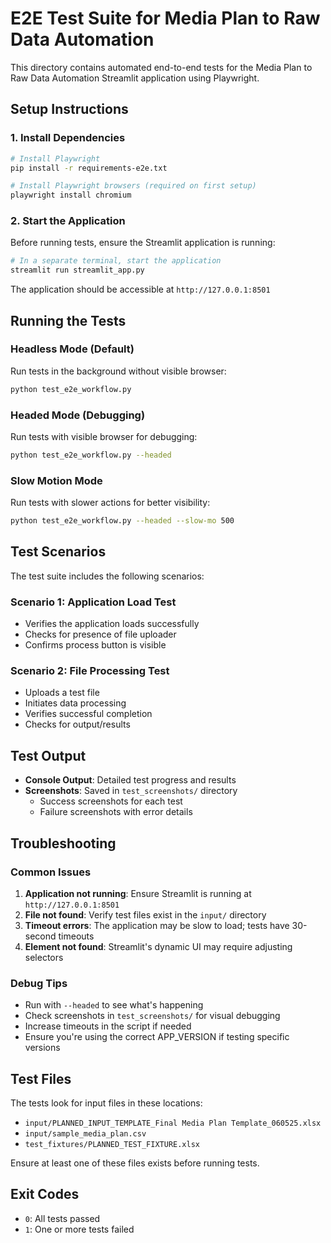 # E2E Test Suite for Media Plan to Raw Data Automation

This directory contains automated end-to-end tests for the Media Plan to Raw Data Automation Streamlit application using Playwright.

## Setup Instructions

### 1. Install Dependencies

```bash
# Install Playwright
pip install -r requirements-e2e.txt

# Install Playwright browsers (required on first setup)
playwright install chromium
```

### 2. Start the Application

Before running tests, ensure the Streamlit application is running:

```bash
# In a separate terminal, start the application
streamlit run streamlit_app.py
```

The application should be accessible at `http://127.0.0.1:8501`

## Running the Tests

### Headless Mode (Default)

Run tests in the background without visible browser:

```bash
python test_e2e_workflow.py
```

### Headed Mode (Debugging)

Run tests with visible browser for debugging:

```bash
python test_e2e_workflow.py --headed
```

### Slow Motion Mode

Run tests with slower actions for better visibility:

```bash
python test_e2e_workflow.py --headed --slow-mo 500
```

## Test Scenarios

The test suite includes the following scenarios:

### Scenario 1: Application Load Test
- Verifies the application loads successfully
- Checks for presence of file uploader
- Confirms process button is visible

### Scenario 2: File Processing Test
- Uploads a test file
- Initiates data processing
- Verifies successful completion
- Checks for output/results

## Test Output

- **Console Output**: Detailed test progress and results
- **Screenshots**: Saved in `test_screenshots/` directory
  - Success screenshots for each test
  - Failure screenshots with error details

## Troubleshooting

### Common Issues

1. **Application not running**: Ensure Streamlit is running at `http://127.0.0.1:8501`
2. **File not found**: Verify test files exist in the `input/` directory
3. **Timeout errors**: The application may be slow to load; tests have 30-second timeouts
4. **Element not found**: Streamlit's dynamic UI may require adjusting selectors

### Debug Tips

- Run with `--headed` to see what's happening
- Check screenshots in `test_screenshots/` for visual debugging
- Increase timeouts in the script if needed
- Ensure you're using the correct APP_VERSION if testing specific versions

## Test Files

The tests look for input files in these locations:
- `input/PLANNED_INPUT_TEMPLATE_Final Media Plan Template_060525.xlsx`
- `input/sample_media_plan.csv`
- `test_fixtures/PLANNED_TEST_FIXTURE.xlsx`

Ensure at least one of these files exists before running tests.

## Exit Codes

- `0`: All tests passed
- `1`: One or more tests failed